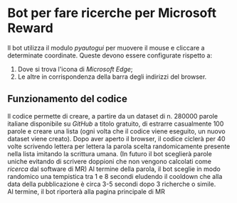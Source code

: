 # Bot per fare ricerche per Microsoft Reward
Il bot utilizza il modulo *pyautogui* per muovere il mouse e cliccare a determinate coordinate. Queste devono essere configurate rispetto a:
1. Dove si trova l'icona di *Microsoft Edge*;
2. Le altre in corrispondenza della barra degli indirizzi del browser.

## Funzionamento del codice
Il codice permette di creare, a partire da un dataset di n. 280000 parole italiane disponibile su *GitHub* a titolo gratuito, di estrarre casualmente 100 parole e creare una lista (ogni volta che il codice viene eseguito, un nuovo dataset viene creato).
Dopo aver aperto il browser, il codice ciclerà per 40 volte scrivendo lettera per lettera la parola scelta randomicamente presente nella lista imitando la scrittura umana. (In futuro il bot sceglierà parole uniche evitando di scrivere doppioni che non vengono calcolati come *ricerca* dal software di MR)
Al termine della parola, il bot sceglie in modo randomico una tempistica tra 1 e 8 secondi eludendo il cooldown che alla data della pubblicazione è circa 3-5 secondi dopo 3 richerche o simile.  
Al termine, il bot riporterà alla pagina principale di MR
